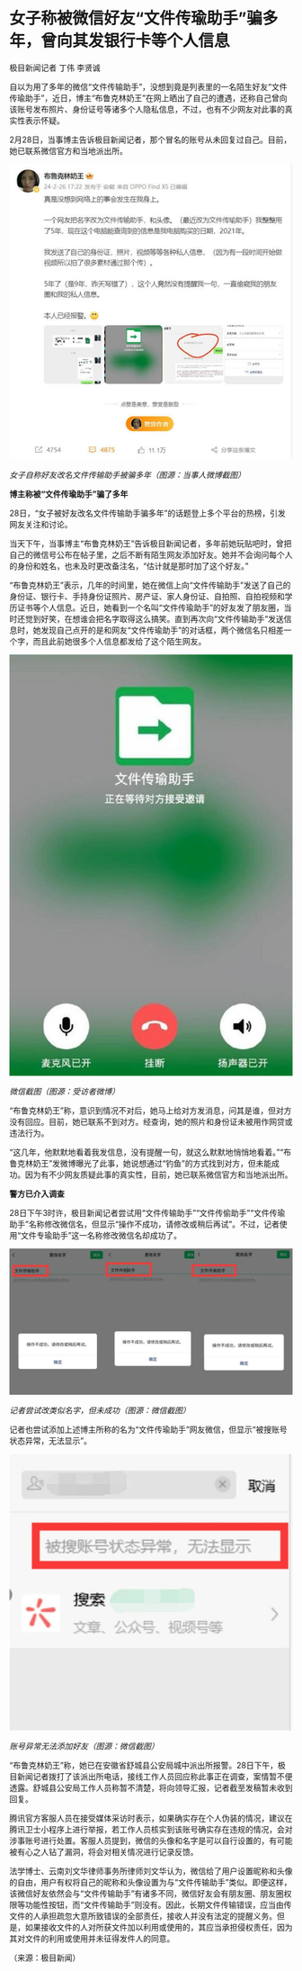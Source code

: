 # 女子称被微信好友“文件传瑜助手”骗多年，曾向其发银行卡等个人信息

极目新闻记者 丁伟 李贤诚

自以为用了多年的微信“文件传输助手”，没想到竟是列表里的一名陌生好友“文件传瑜助手”，近日，博主“布鲁克林奶王”在网上晒出了自己的遭遇，还称自己曾向该账号发布照片、身份证号等诸多个人隐私信息，不过，也有不少网友对此事的真实性表示怀疑。

2月28日，当事博主告诉极目新闻记者，那个冒名的账号从未回复过自己。目前，她已联系微信官方和当地派出所。

![b881ad793c138f24c9d47a5eeb47c27b.jpg](https://raw.githubusercontent.com/qqhsx/qqnews_image/main/2024/02/28/女子称被微信好友“文件传瑜助手”骗多年，曾向其发银行卡等个人信息/b881ad793c138f24c9d47a5eeb47c27b.jpg)

_女子自称好友改名文件传输助手被骗多年（图源：当事人微博截图）_

**博主称被“文件传瑜助手”骗了多年**

28日，“女子被好友改名文件传输助手骗多年”的话题登上多个平台的热榜，引发网友关注和讨论。

当天下午，当事博主“布鲁克林奶王”告诉极目新闻记者，多年前她玩贴吧时，曾把自己的微信号公布在帖子里，之后不断有陌生网友添加好友。她并不会询问每个人的身份和姓名，也未及时更改备注名，“估计就是那时加了这个好友。”

“布鲁克林奶王”表示，几年的时间里，她在微信上向“文件传输助手”发送了自己的身份证、银行卡、手持身份证照片、房产证、家人身份证、自拍照、自拍视频和学历证书等个人信息。近日，她看到一个名叫“文件传瑜助手”的好友发了朋友圈，当时还觉到好笑，在想谁会把名字取得这么搞笑。直到再次向“文件传输助手”发送信息时，她发现自己点开的是和网友“文件传瑜助手”的对话框，两个微信名只相差一个字，而且此前她很多个人信息都发给了这个陌生网友。

![ee432c6d60bb0793909dcd6803d7a258.jpg](https://raw.githubusercontent.com/qqhsx/qqnews_image/main/2024/02/28/女子称被微信好友“文件传瑜助手”骗多年，曾向其发银行卡等个人信息/ee432c6d60bb0793909dcd6803d7a258.jpg)

_微信截图（图源：受访者微博）_

“布鲁克林奶王”称，意识到情况不对后，她马上给对方发消息，问其是谁，但对方没有回应。目前，她已联系不到对方。经查询，她的照片和身份证未被用作网贷或违法行为。

“这几年，他默默地看着我发信息，没有提醒一句，就这么默默地悄悄地看着。”“布鲁克林奶王”发微博曝光了此事，她说想通过“钓鱼”的方式找到对方，但未能成功。因为有不少网友质疑此事的真实性，目前，她已联系微信官方和当地派出所。

**警方已介入调查**

28日下午3时许，极目新闻记者尝试用“文件传输助手”“文件传偷助手”“文件传瑜助手”名称修改微信名，但显示“操作不成功，请修改或稍后再试”。不过，记者使用“文件专瑜助手”这一名称修改微信名却成功了。

![a7b003c8f719fae8348c3f0345c59c00.jpg](https://raw.githubusercontent.com/qqhsx/qqnews_image/main/2024/02/28/女子称被微信好友“文件传瑜助手”骗多年，曾向其发银行卡等个人信息/a7b003c8f719fae8348c3f0345c59c00.jpg)

_记者尝试改类似名字，但未成功（图源：微信截图）_

记者也尝试添加上述博主所称的名为“文件传瑜助手”网友微信，但显示“被搜账号状态异常，无法显示”。

![5e306dba73fde1f3acf5cf1ffcedcf1e.jpg](https://raw.githubusercontent.com/qqhsx/qqnews_image/main/2024/02/28/女子称被微信好友“文件传瑜助手”骗多年，曾向其发银行卡等个人信息/5e306dba73fde1f3acf5cf1ffcedcf1e.jpg)

_账号异常无法添加好友（图源：微信截图）_

“布鲁克林奶王”称，她已在安徽省舒城县公安局城中派出所报警。28日下午，极目新闻记者拨打了该派出所电话，接线工作人员回应称此事正在调查，案情暂不便透露。舒城县公安局工作人员称暂不清楚，将向领导汇报，记者截至发稿暂未收到回复。

腾讯官方客服人员在接受媒体采访时表示，如果确实存在个人伪装的情况，建议在腾讯卫士小程序上进行举报，若工作人员核实到该账号确实存在违规的情况，会对涉事账号进行处置。客服人员提到，微信的头像和名字是可以自行设置的，有可能被有心之人钻了漏洞，将会对相关情况进行记录反馈。

法学博士、云南刘文华律师事务所律师刘文华认为，微信给了用户设置昵称和头像的自由，用户有权将自己的昵称和头像设置为与“文件传输助手”类似。即便这样，该微信好友依然会与“文件传输助手”有诸多不同，微信好友会有朋友圈、朋友圈权限等功能性按钮，而“文件传输助手”则没有。因此，长期文件传输错误，应当由传文件的人承担疏忽大意所致错误的全部责任，接收人并没有法定的提醒义务。但是，如果接收文件的人对所获文件加以利用或使用的，其应当承担侵权责任，因为其对文件的利用或使用并未征得发件人的同意。

（来源：极目新闻）

